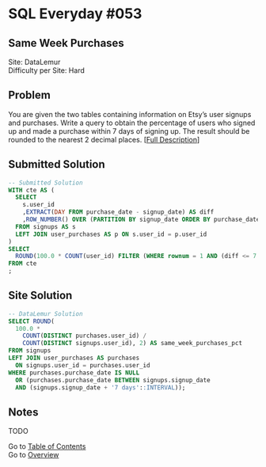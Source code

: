 # SQL Everyday \#053

## Same Week Purchases

Site: DataLemur\
Difficulty per Site: Hard

## Problem

You are given the two tables containing information on Etsy’s user signups and purchases. Write a query to obtain the percentage of users who signed up and made a purchase within 7 days of signing up. The result should be rounded to the nearest 2 decimal places. [[Full Description](https://datalemur.com/questions/same-week-purchases)]

## Submitted Solution

```sql
-- Submitted Solution
WITH cte AS (
  SELECT
    s.user_id
    ,EXTRACT(DAY FROM purchase_date - signup_date) AS diff
    ,ROW_NUMBER() OVER (PARTITION BY signup_date ORDER BY purchase_date ASC) AS rownum
  FROM signups AS s 
  LEFT JOIN user_purchases AS p ON s.user_id = p.user_id
)
SELECT
  ROUND(100.0 * COUNT(user_id) FILTER (WHERE rownum = 1 AND (diff <= 7 OR diff IS NULL)) / COUNT(DISTINCT user_id), 2) AS same_week_purchases_pct
FROM cte 
;
```

## Site Solution

```sql
-- DataLemur Solution 
SELECT ROUND(
  100.0 * 
    COUNT(DISTINCT purchases.user_id) / 
    COUNT(DISTINCT signups.user_id), 2) AS same_week_purchases_pct
FROM signups
LEFT JOIN user_purchases AS purchases
  ON signups.user_id = purchases.user_id
WHERE purchases.purchase_date IS NULL
  OR (purchases.purchase_date BETWEEN signups.signup_date 
  AND (signups.signup_date + '7 days'::INTERVAL));
```

## Notes

TODO

Go to [Table of Contents](/README.md#contents)\
Go to [Overview](/README.md)
